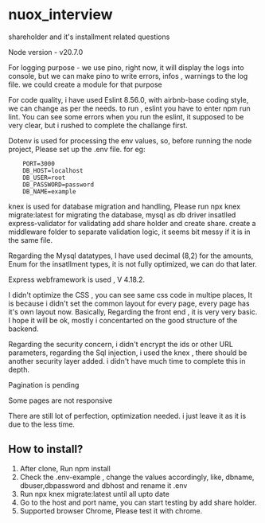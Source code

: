# nuox_interview
 shareholder and it's installment related questions

 Node version - v20.7.0

 For logging purpose - we use pino, right now, it will display the logs into console, but we can make pino to write errors, infos , warnings to the log file. we could create a module for that purpose

 For code quality, i have used Eslint 8.56.0, with airbnb-base coding style, we can change as per the needs. to run , eslint you have to enter npm run lint. You can see some errors when you run the eslint, it supposed to be very clear, but i rushed to complete the challange first. 
 
 Dotenv is used for processing the env values, so, before running the node project, Please set up the .env file. for eg:
        
        PORT=3000
        DB_HOST=localhost
        DB_USER=root
        DB_PASSWORD=password
        DB_NAME=example

 knex is used for database migration and handling, Please run npx knex migrate:latest for migrating the database, mysql as db driver
 insatlled express-validator for validating add share holder and create share.
 create a middleware folder to separate validation logic, it seems bit messy if it is in the same file.

 Regarding the Mysql datatypes, I have used decimal (8,2) for the amounts, Enum for the insatllment types, it is not fully optimized, we can do that later.

 Express webframework is used , V 4.18.2.

 I didn't optimize the CSS , you can see same css code in multipe places, It is because i didn't set the common layout for every page, every page has it's own layout now. Basically, Regarding the  front end , it is very very basic. I hope it will be ok, mostly i concentarted on the good structure of the backend.

 Regarding the security concern, i didn't encrypt the ids or other URL parameters, regarding the Sql injection, i used the knex , there should be another security layer added. i didn't have much time to complete this in  depth.

 Pagination is pending

 Some pages are not responsive

 There are still lot of perfection, optimization needed. i just leave it as it is due to the less time.

 How to install?
----------------------------------------------------------------------------------------------------------------------------------------------------------------------
 1. After clone, Run npm install 
 2. Check the .env-example , change the values accordingly, like, dbname, dbuser,dbpassword and dbhost and rename it .env
 3. Run npx knex migrate:latest until all upto date
 4. Go to the host and port name, you can start testing by add share holder.
 5. Supported browser Chrome, Please test it with chrome.





